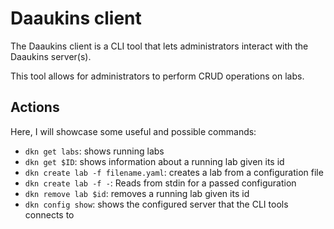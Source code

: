 # Daaukins client

The Daaukins client is a CLI tool that lets administrators interact with the Daaukins server(s).

This tool allows for administrators to perform CRUD operations on labs.

## Actions

Here, I will showcase some useful and possible commands:

- `dkn get labs`: shows running labs
- `dkn get $ID`: shows information about a running lab given its id
- `dkn create lab -f filename.yaml`: creates a lab from a configuration file
- `dkn create lab -f -`: Reads from stdin for a passed configuration
- `dkn remove lab $id`: removes a running lab given its id
- `dkn config show`: shows the configured server that the CLI tools connects to
